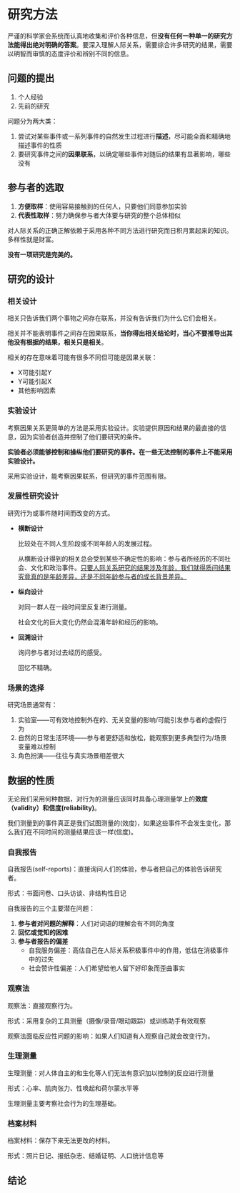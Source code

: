 # 研究方法

严谨的科学家会系统而认真地收集和评价各种信息，但**没有任何一种单一的研究方法能得出绝对明确的答案**。要深入理解人际关系，需要综合许多研究的结果，需要以明智而审慎的态度评价和辨别不同的信息。

## 问题的提出

1. 个人经验
2. 先前的研究

问题分为两大类：

1. 尝试对某些事件或一系列事件的自然发生过程进行**描述**，尽可能全面和精确地描述事件的性质
2. 要研究事件之间的**因果联系**，以确定哪些事件对随后的结果有显著影响，哪些没有

## 参与者的选取

1. **方便取样**：使用容易接触到的任何人，只要他们同意参加实验
2. **代表性取样**：努力确保参与者大体要与研究的整个总体相似

对人际关系的正确正解依赖于采用各种不同方法进行研究而日积月累起来的知识。多样性就是财富。

**没有一项研究是完美的。**

## 研究的设计

### 相关设计

相关只告诉我们两个事物之间存在联系，并没有告诉我们为什么它们会相关。

相关并不能表明事件之间存在因果联系，**当你得出相关结论时，当心不要推导出其他没有根据的结果，相关只是相关**。

相关的存在意味着可能有很多不同但可能是因果关联：

- X可能引起Y
- Y可能引起X
- 其他影响因素

### 实验设计

考察因果关系更简单的方法是采用实验设计。实验提供原因和结果的最直接的信息，因为实验者创造并控制了他们要研究的条件。

**实验者必须能够控制和操纵他们要研究的事件。在一些无法控制的事件上不能采用实验设计。**

采用实验设计，能考察因果联系，但研究的事件范围有限。

### 发展性研究设计

研究行为或事件随时间而改变的方式。

- **横断设计**

  比较处在不同人生阶段或不同年龄人的发展过程。

  从横断设计得到的相关总会受到某些不确定性的影响：参与者所经历的不同社会、文化和政治事件。<u>只要人际关系研究的结果涉及年龄，我们就得质问结果究竟真的是年龄差异，还是不同年龄参与者的成长背景差异。</u>

- **纵向设计**

  对同一群人在一段时间里反复进行测量。

  社会文化的巨大变化仍然会混淆年龄和经历的影响。

- **回溯设计**

  询问参与者对过去经历的感受。

  回忆不精确。

### 场景的选择

研究场景通常有：

1. 实验室——可有效地控制外在的、无关变量的影响/可能引发参与者的虚假行为
2. 自然的日常生活环境——参与者更舒适和放松，能观察到更多典型行为/场景变量难以控制
3. 角色扮演——往往与真实场景相差很大

## 数据的性质

无论我们采用何种数据，对行为的测量应该同时具备心理测量学上的**效度（validity）**和**信度(reliability)**。

我们测量到的事件真正是我们试图测量的(效度)，如果这些事件不会发生变化，那么我们在不同时间的测量结果应该一样(信度)。

### 自我报告

自我报告(self-reports)：直接询问人们的体验，参与者把自己的体验告诉研究者。

形式：书面问卷、口头访谈、非结构性日记

自我报告的三个主要潜在问题：

1. **参与者对问题的解释**：人们对词语的理解会有不同的角度
2. **回忆或觉知的困难**
3. **参与者报告的偏差**
   - 自我服务偏差：高估自己在人际关系积极事件中的作用，低估在消极事件中的过失
   - 社会赞许性偏差：人们希望给他人留下好印象而歪曲事实

### 观察法

观察法：直接观察行为。

形式：采用复杂的工具测量（摄像/录音/眼动跟踪）或训练助手有效观察

观察法面临反应性问题的影响：如果人们知道有人观察自己就会改变行为。

### 生理测量

生理测量：对人体自主的和生化等人们无法有意识加以控制的反应进行测量

形式：心率、肌肉张力、性唤起和荷尔蒙水平等

生理测量主要考察社会行为的生理基础。

### 档案材料

档案材料：保存下来无法更改的材料。

形式：照片日记、报纸杂志、结婚证明、人口统计信息等

## 结论

